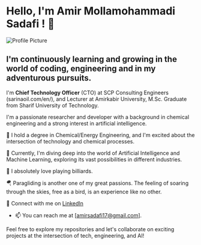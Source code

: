 # Hello, I'm Amir Mollamohammadi Sadafi ! 👋

![Profile Picture]()

## I'm continuously learning and growing in the world of coding, engineering and in my adventurous pursuits.

I'm **Chief Technology Officer** (CTO) at SCP Consulting Engineers (sarinaoil.com/en/), and Lecturer at Amirkabir University, M.Sc. Graduate from Sharif University of Technology.

I'm a passionate researcher and developer with a background in chemical engineering and a strong interest in artificial intelligence. 

🌱 I hold a degree in Chemical/Energy Engineering, and I'm excited about the intersection of technology and chemical processes.

🧠 Currently, I'm diving deep into the world of Artificial Intelligence and Machine Learning, exploring its vast possibilities in different industries.

🎱 I absolutely love playing billiards.

🪂 Paragliding is another one of my great passions. The feeling of soaring through the skies, free as a bird, is an experience like no other.


🔗 Connect with me on [LinkedIn](https://www.linkedin.com/in/amirsadafi/)

- 📫 You can reach me at [amirsadafi17@gmail.com].


Feel free to explore my repositories and let's collaborate on exciting projects at the intersection of tech, engineering, and AI!

